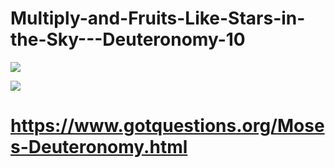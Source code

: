 # Multiply-and-Fruits-Like-Stars-in-the-Sky---Deuteronomy-10

![](https://i.pinimg.com/originals/70/ba/3f/70ba3fe50303a67b5e051b2505ad6392.jpg)

![](https://i.pinimg.com/originals/4b/aa/a5/4baaa540a75fadf36c511fd0d17f5d91.jpg)
# https://www.gotquestions.org/Moses-Deuteronomy.html
